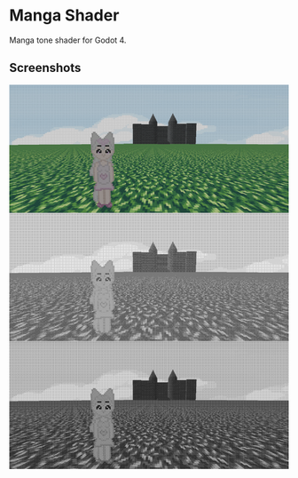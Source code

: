 # Manga Shader

Manga tone shader for Godot 4.

## Screenshots

<img src="https://github.com/Joy-less/MangaShader/blob/main/Example1.png?raw=true" width=1024 />